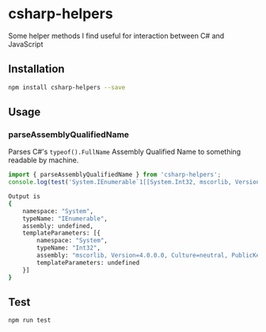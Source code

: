 # csharp-helpers
Some helper methods I find useful for interaction between C# and JavaScript
## Installation 
```sh
npm install csharp-helpers --save
```

## Usage

### parseAssemblyQualifiedName

Parses C#'s `typeof().FullName` Assembly Qualified Name to something readable by machine.

```typescript
import { parseAssemblyQualifiedName } from 'csharp-helpers';
console.log(test('System.IEnumerable`1[[System.Int32, mscorlib, Version=4.0.0.0, Culture=neutral, PublicKeyToken=b77a5c561934e089]]'))
```
```sh
Output is 
{
    namespace: "System",
    typeName: "IEnumerable",
    assembly: undefined,
    templateParameters: [{
        namespace: "System",
        typeName: "Int32",
        assembly: "mscorlib, Version=4.0.0.0, Culture=neutral, PublicKeyToken=b77a5c561934e089",
        templateParameters: undefined
    }]
}

```

## Test 
```sh
npm run test
```
